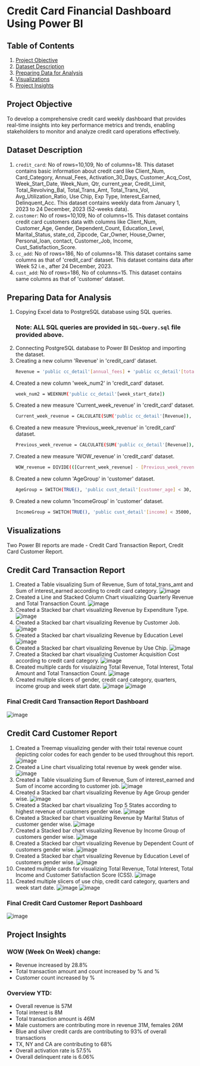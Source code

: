 # Credit Card Financial Dashboard Using Power BI
## Table of Contents
1. [Project Objective](#project_objective)
2. [Dataset Description](#dataset)
3. [Preparing Data for Analysis](#data_preparation)
4. [Visualizations](#visualizations)
5. [Project Insights](#insights)
## Project Objective
To develop a comprehensive credit card weekly dashboard that provides real-time insights into key performance metrics and trends, enabling stakeholders to monitor and analyze credit card operations effectively.
## Dataset Description
1. `credit_card`: No of rows=10,109, No of columns=18. This dataset contains basic information about credit card like Client_Num, Card_Category, Annual_Fees, Activation_30_Days, Customer_Acq_Cost, Week_Start_Date, Week_Num, Qtr, current_year, Credit_Limit, Total_Revolving_Bal, Total_Trans_Amt, Total_Trans_Vol, Avg_Utilization_Ratio, Use Chip, Exp Type, Interest_Earned, Delinquent_Acc. This dataset contains weekly data from January 1, 2023 to 24 December, 2023 (52-weeks data).
2. `customer`: No of rows=10,109, No of columns=15. This dataset contains credit card customers data with columns like Client_Num, Customer_Age, Gender, Dependent_Count, Education_Level, Marital_Status, state_cd, Zipcode, Car_Owner, House_Owner, Personal_loan, contact, Customer_Job, Income, Cust_Satisfaction_Score.
3. `cc_add`: No of rows=186, No of columns=18. This dataset contains same columns as that of 'credit_card' dataset. This dataset contains data after Week 52 i.e., after 24 December, 2023.
4. `cust_add`: No of rows=186, No of columns=15. This dataset contains same columns as that of 'customer' dataset. 
## Preparing Data for Analysis
1. Copying Excel data to PostgreSQL database using SQL queries.
   ### Note: ALL SQL queries are provided in `SQL-Query.sql` file provided above.
2. Connecting PostgreSQL database to Power BI Desktop and importing the dataset.
3. Creating a new column 'Revenue' in 'credit_card' dataset.
   ```bash
   Revenue = 'public cc_detail'[annual_fees] + 'public cc_detail'[total_trans_amt] + 'public cc_detail'[interest_earned]
   ```
4. Created a new column 'week_num2' in 'credit_card' dataset.
   ```bash
   week_num2 = WEEKNUM('public cc_detail'[week_start_date])
   ```
5. Created a new measure 'Current_week_revenue' in 'credit_card' dataset.
   ```bash
   Current_week_revenue = CALCULATE(SUM('public cc_detail'[Revenue]), FILTER(ALL('public cc_detail'), 'public cc_detail'[week_num2] = MAX('public cc_detail'[week_num2])))
   ```
6. Created a new measure 'Previous_week_revenue' in 'credit_card' dataset.
   ```bash
   Previous_week_revenue = CALCULATE(SUM('public cc_detail'[Revenue]), FILTER(ALL('public cc_detail'), 'public cc_detail'[week_num2] = MAX('public cc_detail'[week_num2])-1))
   ```
7. Created a new measure 'WOW_revenue' in 'credit_card' dataset.
   ```bash
   WOW_revenue = DIVIDE(([Current_week_revenue] - [Previous_week_revenue]), [Previous_week_revenue])
   ```
8. Created a new column 'AgeGroup' in 'customer' dataset.
   ```bash
   AgeGroup = SWITCH(TRUE(), 'public cust_detail'[customer_age] < 30, "20-30", 'public cust_detail'[customer_age] >= 30 && 'public cust_detail'[customer_age] < 40, "30-40", 'public cust_detail'[customer_age] >= 40 && 'public cust_detail'[customer_age] < 50, "40-50", 'public cust_detail'[customer_age] >= 50 && 'public cust_detail'[customer_age] < 60, "50-60", 'public cust_detail'[customer_age] >= 60, "60+", "unknown")
   ```
9. Created a new column 'IncomeGroup' in 'customer' dataset.
   ```bash
   IncomeGroup = SWITCH(TRUE(), 'public cust_detail'[income] < 35000, "Low", 'public cust_detail'[income] >= 35000 && 'public cust_detail'[income] < 70000, "Medium", 'public cust_detail'[income] >= 70000, "High", "unknown")
   ```
## Visualizations
Two Power BI reports are made - Credit Card Transaction Report, Credit Card Customer Report.
## Credit Card Transaction Report
1. Created a Table visualizing Sum of Revenue, Sum of total_trans_amt and Sum of interest_earned according to credit card category.
   ![image](https://github.com/Tejas320/Credit-card-financial-dashboard-PowerBI/assets/73283098/b43904f4-f0aa-42d5-85bc-8e19a22b9c1a)
2. Created a Line and Stacked Column Chart visualizing Quarterly Revenue and Total Transaction Count.
   ![image](https://github.com/Tejas320/Credit-card-financial-dashboard-PowerBI/assets/73283098/537765c3-9fef-47bc-9d8d-4754e18d4ac5)
3. Created a Stacked bar chart visualizing Revenue by Expenditure Type.
   ![image](https://github.com/Tejas320/Credit-card-financial-dashboard-PowerBI/assets/73283098/0b179889-f8c6-4920-9526-828c9b797f56)
4. Created a Stacked bar chart visualizing Revenue by Customer Job.
   ![image](https://github.com/Tejas320/Credit-card-financial-dashboard-PowerBI/assets/73283098/c59b57c0-0d49-4e6c-bb18-b3acbfdaa847)
5. Created a Stacked bar chart visualizing Revenue by Education Level
   ![image](https://github.com/Tejas320/Credit-card-financial-dashboard-PowerBI/assets/73283098/d1d64a51-ccef-4b56-bab1-ca7e8e7c6b9b)
6. Created a Stacked bar chart visualizing Revenue by Use Chip.
   ![image](https://github.com/Tejas320/Credit-card-financial-dashboard-PowerBI/assets/73283098/7e18dde4-98a4-4b0e-890c-e84aba0a5f24)
7. Created a Stacked bar chart visualizing Customer Acquisition Cost according to credit card category.
   ![image](https://github.com/Tejas320/Credit-card-financial-dashboard-PowerBI/assets/73283098/7e1dedd5-9fcc-4bc0-9a52-bf18f4528fae)
8. Created multiple cards for visulaizing Total Revenue, Total Interest, Total Amount and Total Transaction Count.
   ![image](https://github.com/Tejas320/Credit-card-financial-dashboard-PowerBI/assets/73283098/4b02a7a2-466b-440f-8f46-36c7ca48dc3a)
9. Created multiple slicers of gender, credit card category, quarters, income group and week start date.
    ![image](https://github.com/Tejas320/Credit-card-financial-dashboard-PowerBI/assets/73283098/3cbbfb6c-b765-4bb1-98fb-b1e93af4b2d0)
    ![image](https://github.com/Tejas320/Credit-card-financial-dashboard-PowerBI/assets/73283098/0cb500bc-f02f-41da-976c-a26797e391de)
### Final Credit Card Transaction Report Dashboard
![image](https://github.com/Tejas320/Credit-card-financial-dashboard-PowerBI/assets/73283098/bcb8f178-8dd3-4014-8b1d-42fa8afc24d7)
## Credit Card Customer Report
1. Created a Treemap visualizing gender with their total revenue count depicting color codes for each gender to be used throughout this report.
   ![image](https://github.com/Tejas320/Credit-card-financial-dashboard-PowerBI/assets/73283098/d162e5fb-d5ae-4664-b87b-366bc256729c)
2. Created a Line chart visualizing total revenue by week gender wise.
   ![image](https://github.com/Tejas320/Credit-card-financial-dashboard-PowerBI/assets/73283098/c5f6f6d7-7cb4-41b7-9095-8cbd7866ca4e)
3. Created a Table visualizing Sum of Revenue, Sum of interest_earned and Sum of income according to customer job.
   ![image](https://github.com/Tejas320/Credit-card-financial-dashboard-PowerBI/assets/73283098/1ce10225-f224-4201-acdf-142fd2a0a570)
4. Created a Stacked bar chart visualizing Revenue by Age Group gender wise.
   ![image](https://github.com/Tejas320/Credit-card-financial-dashboard-PowerBI/assets/73283098/45ea6c0c-bb16-408c-8389-e1b9bcf9ad7a)
5. Created a Stacked bar chart visualizing Top 5 States according to highest revenue of customers gender wise.
   ![image](https://github.com/Tejas320/Credit-card-financial-dashboard-PowerBI/assets/73283098/b5efae5b-ee2d-445e-97d0-915ae1bb13fc)
6. Created a Stacked bar chart visualizing Revenue by Marital Status of customer gender wise.
   ![image](https://github.com/Tejas320/Credit-card-financial-dashboard-PowerBI/assets/73283098/75102df5-8f3c-4873-9b28-f8ff844de0e0)
7. Created a Stacked bar chart visualizing Revenue by Income Group of customers gender wise.
   ![image](https://github.com/Tejas320/Credit-card-financial-dashboard-PowerBI/assets/73283098/db6c6d05-1bda-4384-ae3c-f59b917c2e57)
8. Created a Stacked bar chart visualizing Revenue by Dependent Count of customers gender wise.
   ![image](https://github.com/Tejas320/Credit-card-financial-dashboard-PowerBI/assets/73283098/301629a2-220a-4ea9-94d5-6c7ff950e7de)
9. Created a Stacked bar chart visualizing Revenue by Education Level of customers gender wise.
    ![image](https://github.com/Tejas320/Credit-card-financial-dashboard-PowerBI/assets/73283098/962ffa58-377b-403a-9cb8-8b2b48253af6)
10. Created multiple cards for visualizing Total Revenue, Total Interest, Total Income and Customer Satisfaction Score (CSS).
    ![image](https://github.com/Tejas320/Credit-card-financial-dashboard-PowerBI/assets/73283098/660112ca-e079-43cd-ab2e-b1266e732921)
11. Created multiple slicers of use chip, credit card category, quarters and week start date.
    ![image](https://github.com/Tejas320/Credit-card-financial-dashboard-PowerBI/assets/73283098/342d5f85-7ff6-4492-a39a-7b2cc8203cfb)
    ![image](https://github.com/Tejas320/Credit-card-financial-dashboard-PowerBI/assets/73283098/4805716b-e2c2-4d5f-8ced-22d0fa48df3f)
### Final Credit Card Customer Report Dashboard
![image](https://github.com/Tejas320/Credit-card-financial-dashboard-PowerBI/assets/73283098/f625ddf8-f355-463f-84d6-0e7707509778)
## Project Insights
### WOW (Week On Week) change:
- Revenue increased by 28.8%
- Total transaction amount and count increased by % and %
- Customer count increased by %
### Overview YTD:
- Overall revenue is 57M
- Total interest is 8M
- Total transaction amount is 46M
- Male customers are contributing more in revenue 31M, females 26M
- Blue and silver credit cards are contributing to 93% of overall transactions
- TX, NY and CA are contributing to 68%
- Overall activation rate is 57.5%
- Overall delinquent rate is 6.06%






